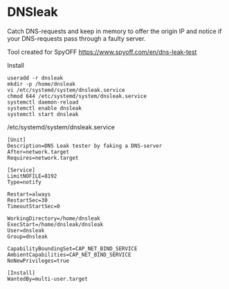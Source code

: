 DNSleak
==================
Catch DNS-requests and keep in memory to offer
the origin IP and notice if your DNS-requests pass through
a faulty server.

Tool created for SpyOFF
https://www.spyoff.com/en/dns-leak-test

Install
```
useradd -r dnsleak
mkdir -p /home/dnsleak
vi /etc/systemd/system/dnsleak.service
chmod 644 /etc/systemd/system/dnsleak.service
systemctl daemon-reload
systemctl enable dnsleak
systemctl start dnsleak
```

/etc/systemd/system/dnsleak.service
```
[Unit]
Description=DNS Leak tester by faking a DNS-server
After=network.target
Requires=network.target

[Service]
LimitNOFILE=8192
Type=notify

Restart=always
RestartSec=30
TimeoutStartSec=0

WorkingDirectory=/home/dnsleak
ExecStart=/home/dnsleak/dnsleak
User=dnsleak
Group=dnsleak

CapabilityBoundingSet=CAP_NET_BIND_SERVICE
AmbientCapabilities=CAP_NET_BIND_SERVICE
NoNewPrivileges=true

[Install]
WantedBy=multi-user.target
```
